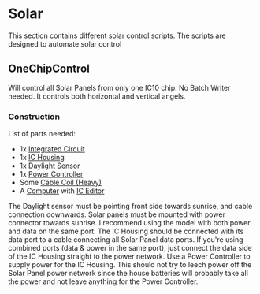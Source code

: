 # Solar

This section contains different solar control scripts. The scripts are designed to automate solar control

## OneChipControl
Will control all Solar Panels from only one IC10 chip. No Batch Writer needed.
It controls both horizontal and vertical angels.

### Construction

List of parts needed:
* 1x [Integrated Circuit](https://stationeers-wiki.com/Integrated_Circuit_(IC10))
* 1x [IC Housing](https://stationeers-wiki.com/Kit_(IC_Housing))
* 1x [Daylight Sensor](https://stationeers-wiki.com/Sensors#Daylight_Sensor)
* 1x [Power Controller](https://stationeers-wiki.com/Power_Controller)
* Some [Cable Coil (Heavy)](https://stationeers-wiki.com/Cables)
* A [Computer](https://stationeers-wiki.com/Computer) with [IC Editor](https://stationeers-wiki.com/Motherboard)

The Daylight sensor must be pointing front side towards sunrise, and cable connection downwards.
Solar panels must be mounted with power connector towards sunrise. I recommend using the model with both power and data on the same port.
The IC Housing should be connected with its data port to a cable connecting all Solar Panel data ports. If you're using combined ports (data & power in the same port), just connect the data side of the IC Housing straight to the power network.
Use a Power Controller to supply power for the IC Housing. This should not try to leech power off the Solar Panel power network since the house batteries will probably take all the power and not leave anything for the Power Controller.
